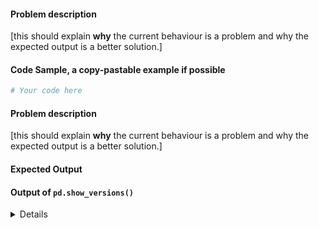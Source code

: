 #### Problem description

[this should explain **why** the current behaviour is a problem and why the expected output is a better solution.] 

#### Code Sample, a copy-pastable example if possible

```python
# Your code here

```
#### Problem description

[this should explain **why** the current behaviour is a problem and why the expected output is a better solution.]

#### Expected Output

#### Output of ``pd.show_versions()``

<details>
# Paste the output here pd.show_versions() here

</details>
